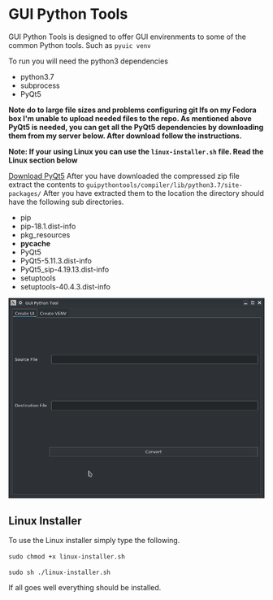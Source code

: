 # GUI Python Tools

GUI Python Tools is designed to offer GUI envirenments to some of the common Python tools. Such as `pyuic venv`

To run you will need the python3 dependencies

* python3.7
* subprocess
* PyQt5

**Note do to large file sizes and problems configuring git lfs on my Fedora box I'm unable to upload needed files to the repo. As mentioned above PyQt5 is needed, you can get all the PyQt5 dependencies by downloading them from my server below. After download follow the instructions.**

**Note: If your using Linux you can use the `linux-installer.sh` file. Read the Linux section below**

[Download PyQt5](http://bennix.net/downloads/site-packages.zip)
After you have downloaded the compressed zip file extract the contents to `guipythontools/compiler/lib/python3.7/site-packages/` After you have extracted them to the location the directory should have the following sub directories.

* pip
* pip-18.1.dist-info
* pkg_resources
* __pycache__
* PyQt5
* PyQt5-5.11.3.dist-info
* PyQt5_sip-4.19.13.dist-info
* setuptools
* setuptools-40.4.3.dist-info

![Program Running](images/program.png)


## Linux Installer
To use the Linux installer simply type the following.

`sudo chmod +x linux-installer.sh`

`sudo sh ./linux-installer.sh`

If all goes well everything should be installed.